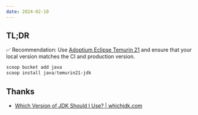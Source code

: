 ```yaml
---
date: 2024-02-10
---
```


## TL;DR

✅ Recommendation: Use [Adoptium Eclipse Temurin 21](https://whichjdk.com/#adoptium-eclipse-temurin) and ensure that your local version matches the CI and production version.

```powershell
scoop bucket add java
scoop install java/temurin21-jdk
```

## Thanks

- [Which Version of JDK Should I Use? | whichjdk.com](https://whichjdk.com/)
